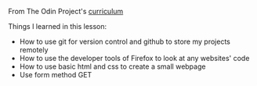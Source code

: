 From The Odin Project's [curriculum](http://www.theodinproject.com/courses/web-development-101/lessons/html-css)

Things I learned in this lesson:
- How to use git for version control and github to store my projects remotely
- How to use the developer tools of Firefox to look at any websites' code
- How to use basic html and css to create a small webpage
- Use form method GET